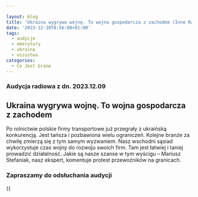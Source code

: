 ```yaml
---

layout: blog
title: 'Ukraina wygrywa wojnę. To wojna gospodarcza z zachodem (Inne Radio, 09 gru 2023)'
date: '2023-12-10T8:56:00+01:00'
tags:
  - audycje
  - emerytury
  - ukraina
  - oszustwa
categories:
  - Co Jest Grane
---
```

### Audycja radiowa z dn. 2023.12.09

## Ukraina wygrywa wojnę. To wojna gospodarcza z zachodem

Po rolnictwie polskie firmy transportowe już przegrały z ukraińską konkurencją. Jest tańsza i pozbawiona wielu ograniczeń. Kolejne branże za chwilę zmierzą się z tym samym wyzwaniem. Nasz wschodni sąsiad wykorzystuje czas wojny do rozwoju swoich firm. Tam jest łatwiej i taniej prowadzić działalność. Jakie są nasze szanse w tym wyścigu – Mariusz Stefaniak, nasz ekspert, komentuje protest przewoźników na granicach.

### Zapraszamy do odsłuchania audycji



{{<audio src="audio/CJG_44_2023_12_09.mp3" caption="Zapis audycji CJG, publikowanej na łamach Innego Radia Głuchołazy w dniu 9 grudnia 2023">}}